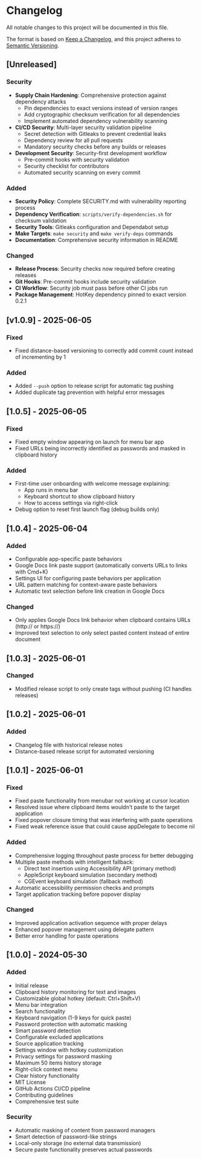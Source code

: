 # Changelog

All notable changes to this project will be documented in this file.

The format is based on [Keep a Changelog](https://keepachangelog.com/en/1.0.0/),
and this project adheres to [Semantic Versioning](https://semver.org/spec/v2.0.0.html).

## [Unreleased]

### Security
- **Supply Chain Hardening**: Comprehensive protection against dependency attacks
  - Pin dependencies to exact versions instead of version ranges
  - Add cryptographic checksum verification for all dependencies
  - Implement automated dependency vulnerability scanning
- **CI/CD Security**: Multi-layer security validation pipeline
  - Secret detection with Gitleaks to prevent credential leaks
  - Dependency review for all pull requests
  - Mandatory security checks before any builds or releases
- **Development Security**: Security-first development workflow
  - Pre-commit hooks with security validation
  - Security checklist for contributors
  - Automated security scanning on every commit

### Added
- **Security Policy**: Complete SECURITY.md with vulnerability reporting process
- **Dependency Verification**: `scripts/verify-dependencies.sh` for checksum validation
- **Security Tools**: Gitleaks configuration and Dependabot setup
- **Make Targets**: `make security` and `make verify-deps` commands
- **Documentation**: Comprehensive security information in README

### Changed
- **Release Process**: Security checks now required before creating releases
- **Git Hooks**: Pre-commit hooks include security validation
- **CI Workflow**: Security job must pass before other CI jobs run
- **Package Management**: HotKey dependency pinned to exact version 0.2.1

## [v1.0.9] - 2025-06-05

### Fixed
- Fixed distance-based versioning to correctly add commit count instead of incrementing by 1

### Added
- Added `--push` option to release script for automatic tag pushing
- Added duplicate tag prevention with helpful error messages

## [1.0.5] - 2025-06-05

### Fixed
- Fixed empty window appearing on launch for menu bar app
- Fixed URLs being incorrectly identified as passwords and masked in clipboard history

### Added
- First-time user onboarding with welcome message explaining:
  - App runs in menu bar
  - Keyboard shortcut to show clipboard history
  - How to access settings via right-click
- Debug option to reset first launch flag (debug builds only)

## [1.0.4] - 2025-06-04

### Added
- Configurable app-specific paste behaviors
- Google Docs link paste support (automatically converts URLs to links with Cmd+K)
- Settings UI for configuring paste behaviors per application
- URL pattern matching for context-aware paste behaviors
- Automatic text selection before link creation in Google Docs

### Changed
- Only applies Google Docs link behavior when clipboard contains URLs (http:// or https://)
- Improved text selection to only select pasted content instead of entire document

## [1.0.3] - 2025-06-01

### Changed
- Modified release script to only create tags without pushing (CI handles releases)

## [1.0.2] - 2025-06-01

### Added
- Changelog file with historical release notes
- Distance-based release script for automated versioning

## [1.0.1] - 2025-06-01

### Fixed
- Fixed paste functionality from menubar not working at cursor location
- Resolved issue where clipboard items wouldn't paste to the target application
- Fixed popover closure timing that was interfering with paste operations
- Fixed weak reference issue that could cause appDelegate to become nil

### Added
- Comprehensive logging throughout paste process for better debugging
- Multiple paste methods with intelligent fallback:
  - Direct text insertion using Accessibility API (primary method)
  - AppleScript keyboard simulation (secondary method)
  - CGEvent keyboard simulation (fallback method)
- Automatic accessibility permission checks and prompts
- Target application tracking before popover display

### Changed
- Improved application activation sequence with proper delays
- Enhanced popover management using delegate pattern
- Better error handling for paste operations

## [1.0.0] - 2024-05-30

### Added
- Initial release
- Clipboard history monitoring for text and images
- Customizable global hotkey (default: Ctrl+Shift+V)
- Menu bar integration
- Search functionality
- Keyboard navigation (1-9 keys for quick paste)
- Password protection with automatic masking
- Smart password detection
- Configurable excluded applications
- Source application tracking
- Settings window with hotkey customization
- Privacy settings for password masking
- Maximum 50 items history storage
- Right-click context menu
- Clear history functionality
- MIT License
- GitHub Actions CI/CD pipeline
- Contributing guidelines
- Comprehensive test suite

### Security
- Automatic masking of content from password managers
- Smart detection of password-like strings
- Local-only storage (no external data transmission)
- Secure paste functionality preserves actual passwords
